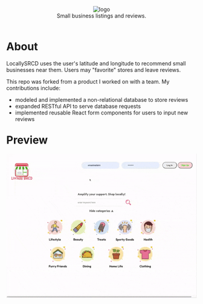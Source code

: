 <header>
  <p align="center">
    <img src="client/assets/locallysrcdlogo.png" alt="logo"/>
    <br/>Small business listings and reviews.
  </p>
</header>

<main style="margin-top:30px">
  <h1>About</h1>
  <p>LocallySRCD uses the user's latitude and longitude to recommend small businesses near them. Users may "favorite" stores and leave reviews.</p>
  <p>This repo was forked from a product I worked on with a team. My contributions include:</p>
  <ul>
    <li>modeled and implemented a non-relational database to store reviews</li>
    <li>expanded RESTful API to serve database requests</li> 
    <li>implemented reusable React form components for users to input new reviews</li>
  </ul>
</main>

<h1 style="margin-top:30px">Preview</h1>
<img src="client/assets/locally-srcd-screengrab.gif" alt="screen recording" />
